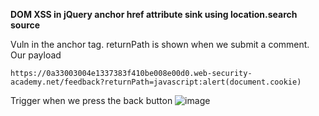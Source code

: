 **DOM XSS in jQuery anchor href attribute sink using location.search source**

Vuln in the anchor tag. returnPath is shown when we submit a comment. 
Our payload 
```
https://0a33003004e1337383f410be008e00d0.web-security-academy.net/feedback?returnPath=javascript:alert(document.cookie)
``` 
 

Trigger when we press the back button
![image](https://github.com/VietTheBarbarian/Manual-Application-Testing/assets/56415307/4b03d417-aa40-4633-8468-c9c2f09c6e5a)


